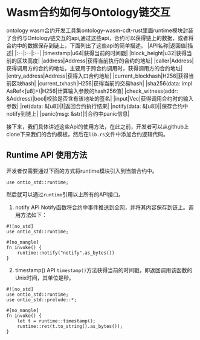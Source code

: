 # Wasm合约如何与Ontology链交互

ontology wasm合约开发工具集ontology-wasm-cdt-rust里面runtime模块封装了合约与Ontology链交互的api,通过这些api，合约可以获得链上的数据，或者将合约中的数据保存到链上，下面列出了这些api的简单描述。
|API名称|返回值|描述|
|:--|:--|:--|
|timestamp|u64|获得当前的时间戳|
|block_height|u32|获得当前的区块高度|
|address|Address|获得当前执行的合约的地址|
|caller|Address|获得调用方的合约的地址，主要用于跨合约调用时，获得调用方的合约地址|
|entry_address|Address|获得入口合约地址|
|current_blockhash|H256|获得当前区块hash|
|current_txhash|H256|获得当前的交易hash|
|sha256(data: impl AsRef<[u8]>)|H256|计算输入参数的hash256值|
|check_witness(addr: &Address)|bool|校验是否含有该地址的签名|
|input|Vec<u8>|获得调用合约时的输入参数|
|ret(data: &[u8])|!|返回合约执行结果|
|notify(data: &[u8])||保存合约中notify到链上|
|panic(msg: &str)|!|合约中panic信息|

接下来，我们具体讲述这些Api的使用方法，在此之前，开发者可以从github上clone下来我们的合约模板，然后在`lib.rs`文件中添加合约逻辑代码。

## Runtime API 使用方法
开发者仅需要通过下面的方式将runtime模块引入到当前合约中。
```
use ontio_std::runtime;
```
然后就可以通过`runtime`引用以上所有的API接口。
1. notify API
Notify函数将合约中事件推送到全网，并将其内容保存到链上。调用方法如下：
```
#![no_std]
use ontio_std::runtime;

#[no_mangle]
fn invoke() {
	runtime::notify("notify".as_bytes())
}
```
2. timestamp() API
`timestamp()`方法获得当前的时间戳，即返回调用该函数的Unix时间，其单位是秒。
```
#![no_std]
use ontio_std::runtime;
use ontio_std::prelude::*;

#[no_mangle]
fn invoke() {
	let t = runtime::timestamp();
	runtime::ret(t.to_string().as_bytes());
}
```
